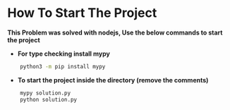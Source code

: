 # How To Start The Project

**This Problem was solved with nodejs, Use the below commands to start the project**

- **For type checking install mypy**

```bash
    python3 -m pip install mypy
```

- **To start the project inside the directory (remove the comments)**

```bash
    mypy solution.py
    python solution.py
```
